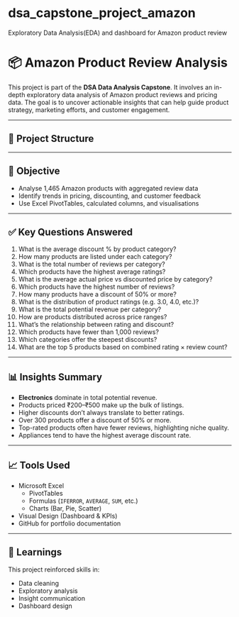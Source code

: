 # dsa_capstone_project_amazon
Exploratory Data Analysis(EDA) and dashboard for Amazon product review

# 📦 Amazon Product Review Analysis

This project is part of the **DSA Data Analysis Capstone**. It involves an in-depth exploratory data analysis of Amazon product reviews and pricing data. The goal is to uncover actionable insights that can help guide product strategy, marketing efforts, and customer engagement.

---

## 📁 Project Structure


---

## 🧪 Objective

- Analyse 1,465 Amazon products with aggregated review data
- Identify trends in pricing, discounting, and customer feedback
- Use Excel PivotTables, calculated columns, and visualisations

---

## ✅ Key Questions Answered

1. What is the average discount % by product category?
2. How many products are listed under each category?
3. What is the total number of reviews per category?
4. Which products have the highest average ratings?
5. What is the average actual price vs discounted price by category?
6. Which products have the highest number of reviews?
7. How many products have a discount of 50% or more?
8. What is the distribution of product ratings (e.g. 3.0, 4.0, etc.)?
9. What is the total potential revenue per category?
10. How are products distributed across price ranges?
11. What’s the relationship between rating and discount?
12. Which products have fewer than 1,000 reviews?
13. Which categories offer the steepest discounts?
14. What are the top 5 products based on combined rating × review count?

---

## 📊 Insights Summary

- **Electronics** dominate in total potential revenue.
- Products priced ₹200–₹500 make up the bulk of listings.
- Higher discounts don’t always translate to better ratings.
- Over 300 products offer a discount of 50% or more.
- Top-rated products often have fewer reviews, highlighting niche quality.
- Appliances tend to have the highest average discount rate.

---

## 📈 Tools Used

- Microsoft Excel
  - PivotTables
  - Formulas (`IFERROR`, `AVERAGE`, `SUM`, etc.)
  - Charts (Bar, Pie, Scatter)
- Visual Design (Dashboard & KPIs)
- GitHub for portfolio documentation

---

## 🧠 Learnings

This project reinforced skills in:
- Data cleaning
- Exploratory analysis
- Insight communication
- Dashboard design
